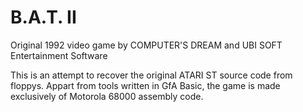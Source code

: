 # B.A.T. II
Original 1992 video game by COMPUTER'S DREAM and UBI SOFT Entertainment Software

This is an attempt to recover the original ATARI ST source code from floppys.
Appart from tools written in GfA Basic, the game is made exclusively of Motorola 68000 assembly code.
